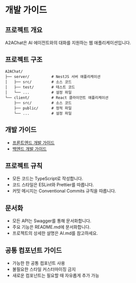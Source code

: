 # 개발 가이드

## 프로젝트 개요
A2AChat은 AI 에이전트와의 대화를 지원하는 웹 애플리케이션입니다.

## 프로젝트 구조
```
A2AChat/
├── server/          # NestJS 서버 애플리케이션
│   ├── src/         # 소스 코드
│   ├── test/        # 테스트 코드
│   └── ...          # 설정 파일
└── client/          # React 클라이언트 애플리케이션
    ├── src/         # 소스 코드
    ├── public/      # 정적 파일
    └── ...          # 설정 파일
```

## 개발 가이드
- [프론트엔드 개발 가이드](./frontend-guide.md)
- [백엔드 개발 가이드](./backend-guide.md)

## 프로젝트 규칙
- 모든 코드는 TypeScript로 작성합니다.
- 코드 스타일은 ESLint와 Prettier를 따릅니다.
- 커밋 메시지는 Conventional Commits 규칙을 따릅니다.

## 문서화
- 모든 API는 Swagger를 통해 문서화합니다.
- 주요 기능은 README.md에 문서화합니다.
- 프로젝트의 상세한 설명은 AI.md를 참고하세요. 

## 공통 컴포넌트 가이드
- 가능한 한 공통 컴포넌트 사용
- 불필요한 스타일 커스터마이징 금지
- 새로운 컴포넌트는 필요할 때 자유롭게 추가 가능
